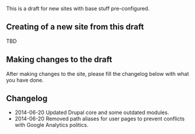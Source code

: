 
This is a draft for new sites with base stuff pre-configured.

## Creating of a new site from this draft

TBD

## Making changes to the draft

After making changes to the site, please fill the changelog below with what you have done.

## Changelog

* 2014-06-20 Updated Drupal core and some outdated modules.
* 2014-06-20 Removed path aliases for user pages to prevent conflicts with Google Analytics politics.
